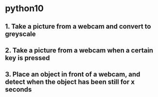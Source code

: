 # python10

## 1. Take a picture from a webcam and convert to greyscale 

## 2. Take a picture from a webcam when a certain key is pressed 

## 3. Place an object in front of a webcam, and detect when the object has been still for x seconds 
